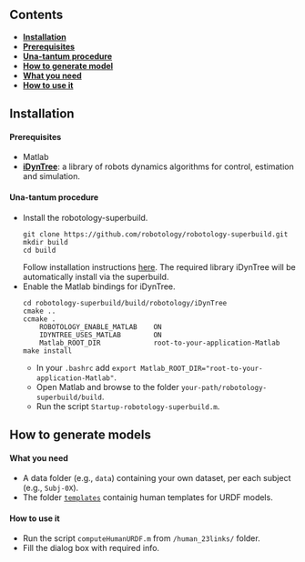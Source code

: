 
##  Contents
* **[Installation](#installation)**
*   **[Prerequisites](#prerequisites)**
*   **[Una-tantum procedure](#una-tantum-procedure)**
* **[How to generate model](#how-to-generate-models)**
*   **[What you need](#what-you-need)**
*   **[How to use it](##how-to-use-it)**

## Installation

#### Prerequisites
- Matlab
- [**iDynTree**](https://github.com/robotology/idyntree): a library of robots dynamics algorithms for control, estimation and simulation.

#### Una-tantum procedure
- Install the robotology-superbuild. 
  ```
  git clone https://github.com/robotology/robotology-superbuild.git
  mkdir build
  cd build
  ```
  Follow installation instructions [here](https://github.com/robotology/robotology-superbuild#installation).  The required library iDynTree will be automatically install via the superbuild.
- Enable the Matlab bindings for iDynTree.
  ```
  cd robotology-superbuild/build/robotology/iDynTree
  cmake ..
  ccmake .
      ROBOTOLOGY_ENABLE_MATLAB    ON
      IDYNTREE_USES_MATLAB        ON
      Matlab_ROOT_DIR             root-to-your-application-Matlab
  make install
  ```
  - In your `.bashrc` add ```export Matlab_ROOT_DIR="root-to-your-application-Matlab"```.
  - Open Matlab and browse to the folder ```your-path/robotology-superbuild/build```.
  - Run the script `Startup-robotology-superbuild.m`.

## How to generate models

#### What you need
- A data folder (e.g., `data`) containing your own dataset, per each subject (e.g., `Subj-0X`).
- The folder [`templates`](https://github.com/dic-iit/human-model-generator/tree/master/templates) containig human templates for URDF models.

#### How to use it
- Run the script `computeHumanURDF.m` from `/human_23links/` folder.
- Fill the dialog box with required info.


